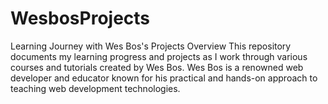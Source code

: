 # WesbosProjects
Learning Journey with Wes Bos's Projects
Overview
This repository documents my learning progress and projects as I work through various courses and tutorials created by Wes Bos. Wes Bos is a renowned web developer and educator known for his practical and hands-on approach to teaching web development technologies.
